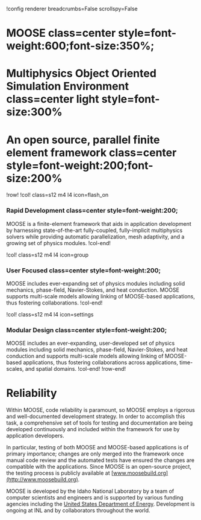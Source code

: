 !config renderer breadcrumbs=False scrollspy=False

# MOOSE class=center style=font-weight:600;font-size:350%;

# Multiphysics Object Oriented Simulation Environment class=center light style=font-size:300%

# An open source, parallel finite element framework class=center style=font-weight:200;font-size:200%


!row!
!col! class=s12 m4 l4 icon=flash_on
### Rapid Development class=center style=font-weight:200;

MOOSE is a finite-element framework that aids in application development by harnessing
state-of-the-art fully-coupled, fully-implicit multiphysics solvers while providing automatic
parallelization, mesh adaptivity, and a growing set of physics modules.
!col-end!

!col! class=s12 m4 l4 icon=group
### User Focused class=center style=font-weight:200;

MOOSE includes ever-expanding set of physics modules including solid mechanics, phase-field,
Navier-Stokes, and heat conduction. MOOSE supports multi-scale models allowing linking of
MOOSE-based applications, thus fostering collaborations.
!col-end!

!col! class=s12 m4 l4 icon=settings
### Modular Design class=center style=font-weight:200;

MOOSE includes an ever-expanding, user-developed set of physics modules including solid mechanics,
phase-field, Navier-Stokes, and heat conduction and supports multi-scale models allowing linking of
MOOSE-based applications, thus fostering collaborations across applications, time-scales, and spatial
domains.
!col-end!
!row-end!

# Reliability

Within MOOSE, code reliability is paramount, so MOOSE employs a rigorous and well-documented
development strategy.  In order to accomplish this task, a comprehensive set of tools for testing and
documentation are being developed continuously and included within the framework for use by
application developers.

In particular, testing of both MOOSE and MOOSE-based applications is of primary importance; changes
are only merged into the framework once manual code review and the automated tests have ensured the
changes are compatible with the applications. Since MOOSE is an open-source project, the testing
process is publicly available at [www.moosebuild.org](http://www.moosebuild.org).

MOOSE is developed by the Idaho National Laboratory by a team of computer scientists and
engineers and is supported by various funding agencies including the
[United States Department of Energy](http://energy.gov/). Development is ongoing at INL and by
collaborators throughout the world.
